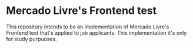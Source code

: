 # Mercado Livre's Frontend test

This repository intends to be an implementation of Mercado Livre's Frontend test that's applied to job applicants. This implementation it's only for study purpuoses.
